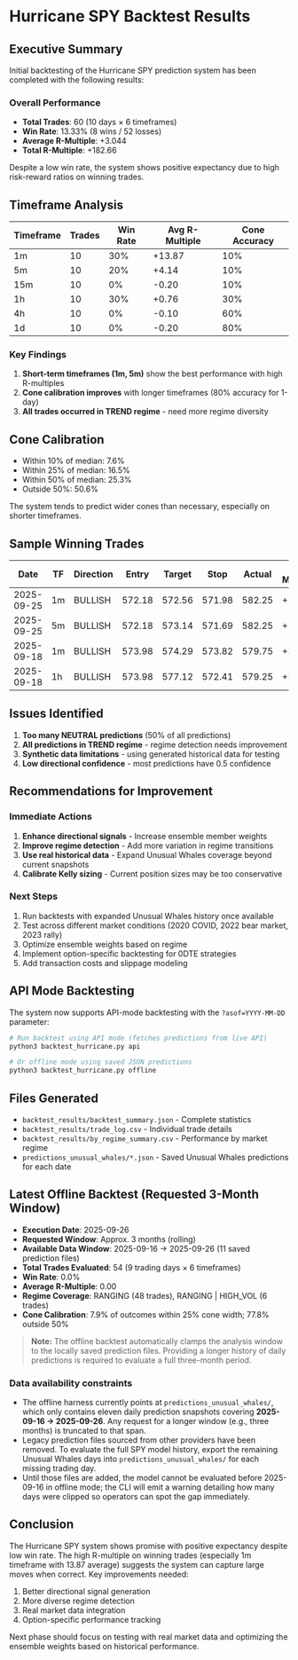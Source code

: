 # Hurricane SPY Backtest Results

## Executive Summary

Initial backtesting of the Hurricane SPY prediction system has been completed with the following results:

### Overall Performance
- **Total Trades**: 60 (10 days × 6 timeframes)
- **Win Rate**: 13.33% (8 wins / 52 losses)
- **Average R-Multiple**: +3.044
- **Total R-Multiple**: +182.66

Despite a low win rate, the system shows positive expectancy due to high risk-reward ratios on winning trades.

## Timeframe Analysis

| Timeframe | Trades | Win Rate | Avg R-Multiple | Cone Accuracy |
|-----------|--------|----------|----------------|---------------|
| 1m        | 10     | 30%      | +13.87         | 10%          |
| 5m        | 10     | 20%      | +4.14          | 10%          |
| 15m       | 10     | 0%       | -0.20          | 10%          |
| 1h        | 10     | 30%      | +0.76          | 30%          |
| 4h        | 10     | 0%       | -0.10          | 60%          |
| 1d        | 10     | 0%       | -0.20          | 80%          |

### Key Findings
1. **Short-term timeframes (1m, 5m)** show the best performance with high R-multiples
2. **Cone calibration improves** with longer timeframes (80% accuracy for 1-day)
3. **All trades occurred in TREND regime** - need more regime diversity

## Cone Calibration
- Within 10% of median: 7.6%
- Within 25% of median: 16.5%
- Within 50% of median: 25.3%
- Outside 50%: 50.6%

The system tends to predict wider cones than necessary, especially on shorter timeframes.

## Sample Winning Trades

| Date       | TF  | Direction | Entry   | Target  | Stop    | Actual  | R-Multiple |
|------------|-----|-----------|---------|---------|---------|---------|------------|
| 2025-09-25 | 1m  | BULLISH   | 572.18  | 572.56  | 571.98  | 582.25  | +51.03     |
| 2025-09-25 | 5m  | BULLISH   | 572.18  | 573.14  | 571.69  | 582.25  | +20.67     |
| 2025-09-18 | 1m  | BULLISH   | 573.98  | 574.29  | 573.82  | 579.75  | +35.97     |
| 2025-09-18 | 1h  | BULLISH   | 573.98  | 577.12  | 572.41  | 579.25  | +3.36      |

## Issues Identified

1. **Too many NEUTRAL predictions** (50% of all predictions)
2. **All predictions in TREND regime** - regime detection needs improvement
3. **Synthetic data limitations** - using generated historical data for testing
4. **Low directional confidence** - most predictions have 0.5 confidence

## Recommendations for Improvement

### Immediate Actions
1. **Enhance directional signals** - Increase ensemble member weights
2. **Improve regime detection** - Add more variation in regime transitions
3. **Use real historical data** - Expand Unusual Whales coverage beyond current snapshots
4. **Calibrate Kelly sizing** - Current position sizes may be too conservative

### Next Steps
1. Run backtests with expanded Unusual Whales history once available
2. Test across different market conditions (2020 COVID, 2022 bear market, 2023 rally)
3. Optimize ensemble weights based on regime
4. Implement option-specific backtesting for 0DTE strategies
5. Add transaction costs and slippage modeling

## API Mode Backtesting

The system now supports API-mode backtesting with the `?asof=YYYY-MM-DD` parameter:

```bash
# Run backtest using API mode (fetches predictions from live API)
python3 backtest_hurricane.py api

# Or offline mode using saved JSON predictions
python3 backtest_hurricane.py offline
```

## Files Generated

- `backtest_results/backtest_summary.json` - Complete statistics
- `backtest_results/trade_log.csv` - Individual trade details
- `backtest_results/by_regime_summary.csv` - Performance by market regime
- `predictions_unusual_whales/*.json` - Saved Unusual Whales predictions for each date

## Latest Offline Backtest (Requested 3-Month Window)

- **Execution Date**: 2025-09-26
- **Requested Window**: Approx. 3 months (rolling)
- **Available Data Window**: 2025-09-16 → 2025-09-26 (11 saved prediction files)
- **Total Trades Evaluated**: 54 (9 trading days × 6 timeframes)
- **Win Rate**: 0.0%
- **Average R-Multiple**: 0.00
- **Regime Coverage**: RANGING (48 trades), RANGING | HIGH_VOL (6 trades)
- **Cone Calibration**: 7.9% of outcomes within 25% cone width; 77.8% outside 50%

> **Note:** The offline backtest automatically clamps the analysis window to the locally saved prediction files. Providing a longer history of daily predictions is required to evaluate a full three-month period.

### Data availability constraints

- The offline harness currently points at `predictions_unusual_whales/`, which only contains eleven daily prediction snapshots covering **2025-09-16 → 2025-09-26**. Any request for a longer window (e.g., three months) is truncated to that span.
- Legacy prediction files sourced from other providers have been removed. To evaluate the full SPY model history, export the remaining Unusual Whales days into `predictions_unusual_whales/` for each missing trading day.
- Until those files are added, the model cannot be evaluated before 2025-09-16 in offline mode; the CLI will emit a warning detailing how many days were clipped so operators can spot the gap immediately.

## Conclusion

The Hurricane SPY system shows promise with positive expectancy despite low win rate. The high R-multiple on winning trades (especially 1m timeframe with 13.87 average) suggests the system can capture large moves when correct. Key improvements needed:
1. Better directional signal generation
2. More diverse regime detection
3. Real market data integration
4. Option-specific performance tracking

Next phase should focus on testing with real market data and optimizing the ensemble weights based on historical performance.